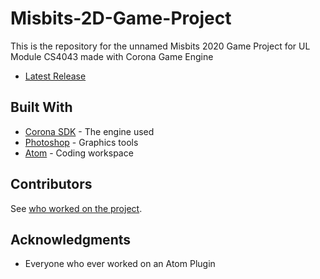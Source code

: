 # Misbits-2D-Game-Project
This is the repository for the unnamed Misbits 2020 Game Project for UL Module CS4043 made with Corona Game Engine

* [Latest Release](https://github.com/TomC17/Misbits-2D-Game-Project/releases/latest)

## Built With
* [Corona SDK](https://coronalabs.com/) - The engine used
* [Photoshop](https://www.adobe.com/ie/products/photoshop.html) - Graphics tools
* [Atom](https://atom.io/) - Coding workspace

## Contributors
See [who worked on the project](https://github.com/TomC17/Misbits-2D-Game-Project/contributors).

## Acknowledgments
* Everyone who ever worked on an Atom Plugin
